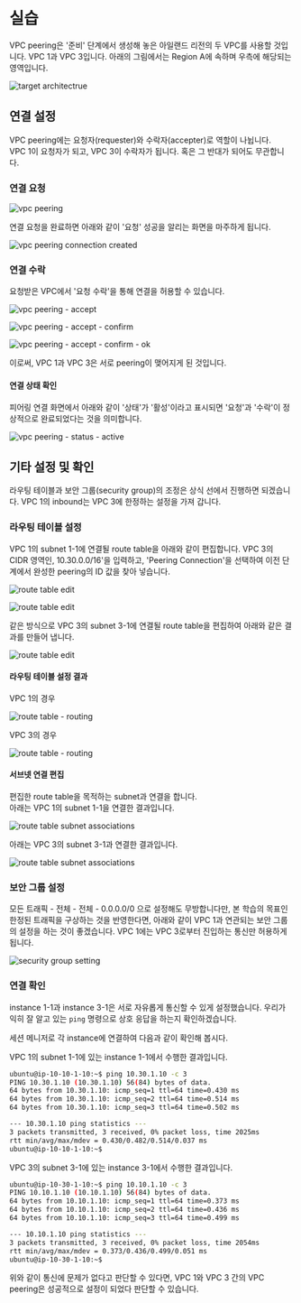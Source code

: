 # 실습

VPC peering은 '준비' 단계에서 생성해 놓은 아일랜드 리전의 두 VPC를 사용할 것입니다.
VPC 1과 VPC 3입니다. 아래의 그림에서는 Region A에 속하며 우측에 해당되는 영역입니다.

![target architectrue](../../images/networking/objective.svg)

## 연결 설정

VPC peering에는 요청자(requester)와 수락자(accepter)로 역할이 나뉩니다.  
VPC 1이 요청자가 되고, VPC 3이 수락자가 됩니다.
혹은 그 반대가 되어도 무관합니다.

### 연결 요청

![vpc peering](../../images/networking/vpc-peering/vpc-peering.png)

연결 요청을 완료하면 아래와 같이 '요청' 성공을 알리는 화면을 마주하게 됩니다.

![vpc peering connection created](../../images/networking/vpc-peering/vpc-peering-connection-created.png)

### 연결 수락

요청받은 VPC에서 '요청 수락'을 통해 연결을 허용할 수 있습니다.

![vpc peering - accept](../../images/networking/vpc-peering/vpc-peering-accept.png)

![vpc peering - accept - confirm](../../images/networking/vpc-peering/vpc-peering-accept-confirm.png)

![vpc peering - accept - confirm - ok](../../images/networking/vpc-peering/vpc-peering-accept-confirm-ok.png)

이로써, VPC 1과 VPC 3은 서로 peering이 맺어지게 된 것입니다.

#### 연결 상태 확인

피어링 연결 화면에서 아래와 같이 '상태'가 '활성'이라고 표시되면 '요청'과 '수락'이 정상적으로 완료되었다는 것을 의미합니다.

![vpc peering - status - active](../../images/networking/vpc-peering/vpc-peering-status-active.png)

## 기타 설정 및 확인

라우팅 테이블과 보안 그룹(security group)의 조정은 상식 선에서 진행하면 되겠습니다.
VPC 1의 inbound는 VPC 3에 한정하는 설정을 가져 갑니다.

### 라우팅 테이블 설정

VPC 1의 subnet 1-1에 연결될 route table을 아래와 같이 편집합니다.
VPC 3의 CIDR 영역인, 10.30.0.0/16'을 입력하고, 'Peering Connection'을 선택하여
이전 단계에서 완성한 peering의 ID 값을 찾아 넣습니다.

![route table edit](../../images/networking/vpc-peering/route-table-edit.png)

![route table edit](../../images/networking/vpc-peering/route-table-edit-peering.png)

같은 방식으로 VPC 3의 subnet 3-1에 연결될 route table을 편집하여
아래와 같은 결과를 만들어 냅니다.

![route table edit](../../images/networking/vpc-peering/route-table-edit-peering-1.png)

#### 라우팅 테이블 설정 결과

VPC 1의 경우

![route table - routing](../../images/networking/vpc-peering/route-table-vpc-1.png)

VPC 3의 경우

![route table - routing](../../images/networking/vpc-peering/route-table-vpc-3.png)

#### 서브넷 연결 편집

편집한 route table을 목적하는 subnet과 연결을 합니다.  
아래는 VPC 1의 subnet 1-1을 연결한 결과입니다.

![route table subnet associations](../../images/networking/vpc-peering/vpc-peering-rt-subnet-1.png)

아래는 VPC 3의 subnet 3-1과 연결한 결과입니다.

![route table subnet associations](../../images/networking/vpc-peering/vpc-peering-rt-subnet-3.png)

### 보안 그룹 설정

모든 트래픽 - 전체 - 전체 - 0.0.0.0/0 으로 설정해도 무방합니다만,
본 학습의 목표인 한정된 트래픽을 구상하는 것을 반영한다면,
아래와 같이 VPC 1과 연관되는 보안 그룹의 설정을 하는 것이 좋겠습니다.
VPC 1에는 VPC 3로부터 진입하는 통신만 허용하게 됩니다.

![security group setting](../../images/networking/vpc-peering/vpc-peering-sg-setting.png)

### 연결 확인

instance 1-1과 instance 3-1은 서로 자유롭게 통신할 수 있게 설정했습니다.
우리가 익히 잘 알고 있는 `ping` 명령으로 상호 응답을 하는지 확인하겠습니다.

세션 메니저로 각 instance에 연결하여 다음과 같이 확인해 봅시다.

VPC 1의 subnet 1-1에 있는 instance 1-1에서 수행한 결과입니다.

```bash
ubuntu@ip-10-10-1-10:~$ ping 10.30.1.10 -c 3
PING 10.30.1.10 (10.30.1.10) 56(84) bytes of data.
64 bytes from 10.30.1.10: icmp_seq=1 ttl=64 time=0.430 ms
64 bytes from 10.30.1.10: icmp_seq=2 ttl=64 time=0.514 ms
64 bytes from 10.30.1.10: icmp_seq=3 ttl=64 time=0.502 ms

--- 10.30.1.10 ping statistics ---
3 packets transmitted, 3 received, 0% packet loss, time 2025ms
rtt min/avg/max/mdev = 0.430/0.482/0.514/0.037 ms
ubuntu@ip-10-10-1-10:~$
```
VPC 3의 subnet 3-1에 있는 instance 3-1에서 수행한 결과입니다.

```bash
ubuntu@ip-10-30-1-10:~$ ping 10.10.1.10 -c 3
PING 10.10.1.10 (10.10.1.10) 56(84) bytes of data.
64 bytes from 10.10.1.10: icmp_seq=1 ttl=64 time=0.373 ms
64 bytes from 10.10.1.10: icmp_seq=2 ttl=64 time=0.436 ms
64 bytes from 10.10.1.10: icmp_seq=3 ttl=64 time=0.499 ms

--- 10.10.1.10 ping statistics ---
3 packets transmitted, 3 received, 0% packet loss, time 2054ms
rtt min/avg/max/mdev = 0.373/0.436/0.499/0.051 ms
ubuntu@ip-10-30-1-10:~$
```
위와 같이 통신에 문제가 없다고 판단할 수 있다면, VPC 1와 VPC 3 간의 VPC peering은
성공적으로 설정이 되었다 판단할 수 있습니다.
